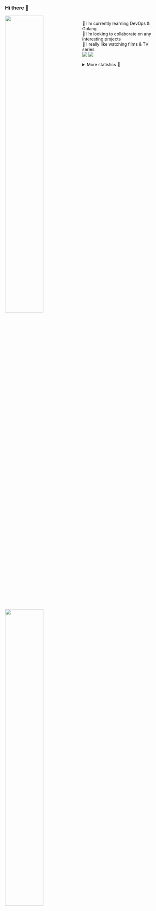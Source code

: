 ### Hi there 👋


[<img align="left" width="50%" src="https://github-readme-stats.vercel.app/api?username=rufusnufus&hide=issues&show_icons=true&count_private=true&theme=transparent&title_color=FF6F40&text_color=FBF9F8&icon_color=F48242&hide_border=true&hide_title=true#gh-dark-mode-only">](https://metrics.lecoq.io/rufusnufus#gh-dark-mode-only)
[<img align="left" width="50%" src="https://github-readme-stats.vercel.app/api?username=rufusnufus&hide=issues&show_icons=true&count_private=true&theme=transparent&title_color=FF6533&text_color=4D4644&icon_color=FF8038&hide_border=true&hide_title=true#gh-light-mode-only">](https://metrics.lecoq.io/rufusnufus#gh-light-mode-only)

<p>
  <br>
  🌱 I’m currently learning DevOps & Golang</br>
  👯 I’m looking to collaborate on any interesting projects</br>
  🎥 I really like watching films & TV series</br>
  <a href="https://linkedin.com/in/rufusnufus"><img src="https://img.shields.io/badge/linkedin-0077B5.svg?style=for-the-badge&logo=linkedin&logoColor=white"/></a>
  <a href="https://t.me/rufusnufus"><img src="https://img.shields.io/badge/-telegram-black?style=for-the-badge&color=blue&logo=telegram"/></a>
</p>

<p text-align="left">
<details>
  <summary>More statistics 👀</summary><br/>

<!--START_SECTION:waka-->
![Code Time](http://img.shields.io/badge/Code%20Time-222%20hrs%2055%20mins-blue)

![Profile Views](http://img.shields.io/badge/Profile%20Views-0-blue)

**I'm an Early 🐤** 

```text
🌞 Morning                4511 commits        ██████░░░░░░░░░░░░░░░░░░░   22.12 % 
🌆 Daytime                11689 commits       ██████████████░░░░░░░░░░░   57.31 % 
🌃 Evening                3593 commits        ████░░░░░░░░░░░░░░░░░░░░░   17.62 % 
🌙 Night                  604 commits         █░░░░░░░░░░░░░░░░░░░░░░░░   02.96 % 
```
📅 **I'm Most Productive on Monday** 

```text
Monday                   4088 commits        █████░░░░░░░░░░░░░░░░░░░░   20.04 % 
Tuesday                  3888 commits        █████░░░░░░░░░░░░░░░░░░░░   19.06 % 
Wednesday                4072 commits        █████░░░░░░░░░░░░░░░░░░░░   19.96 % 
Thursday                 3345 commits        ████░░░░░░░░░░░░░░░░░░░░░   16.40 % 
Friday                   3643 commits        ████░░░░░░░░░░░░░░░░░░░░░   17.86 % 
Saturday                 514 commits         █░░░░░░░░░░░░░░░░░░░░░░░░   02.52 % 
Sunday                   847 commits         █░░░░░░░░░░░░░░░░░░░░░░░░   04.15 % 
```


📊 **This Week I Spent My Time On** 

```text
💬 Programming Languages: 
Other                    12 hrs 4 mins       ████████████░░░░░░░░░░░░░   48.11 % 
YAML                     6 hrs 39 mins       ███████░░░░░░░░░░░░░░░░░░   26.52 % 
HCL                      2 hrs 21 mins       ██░░░░░░░░░░░░░░░░░░░░░░░   09.38 % 
Terraform                2 hrs 2 mins        ██░░░░░░░░░░░░░░░░░░░░░░░   08.13 % 
Python                   1 hr 6 mins         █░░░░░░░░░░░░░░░░░░░░░░░░   04.42 % 

🔥 Editors: 
VS Code                  13 hrs 40 mins      ██████████████░░░░░░░░░░░   54.55 % 
iTerm2                   11 hrs 23 mins      ███████████░░░░░░░░░░░░░░   45.45 % 
```

**I Mostly Code in Java** 

```text
Java                     41 repos            ██████░░░░░░░░░░░░░░░░░░░   25.15 % 
Python                   21 repos            ███░░░░░░░░░░░░░░░░░░░░░░   12.88 % 
Smarty                   16 repos            ██░░░░░░░░░░░░░░░░░░░░░░░   09.82 % 
HTML                     5 repos             █░░░░░░░░░░░░░░░░░░░░░░░░   03.07 % 
Mustache                 4 repos             █░░░░░░░░░░░░░░░░░░░░░░░░   02.45 % 
```




 Last Updated on 18/04/2023 00:58:58 UTC
<!--END_SECTION:waka-->

</details>
</p>
